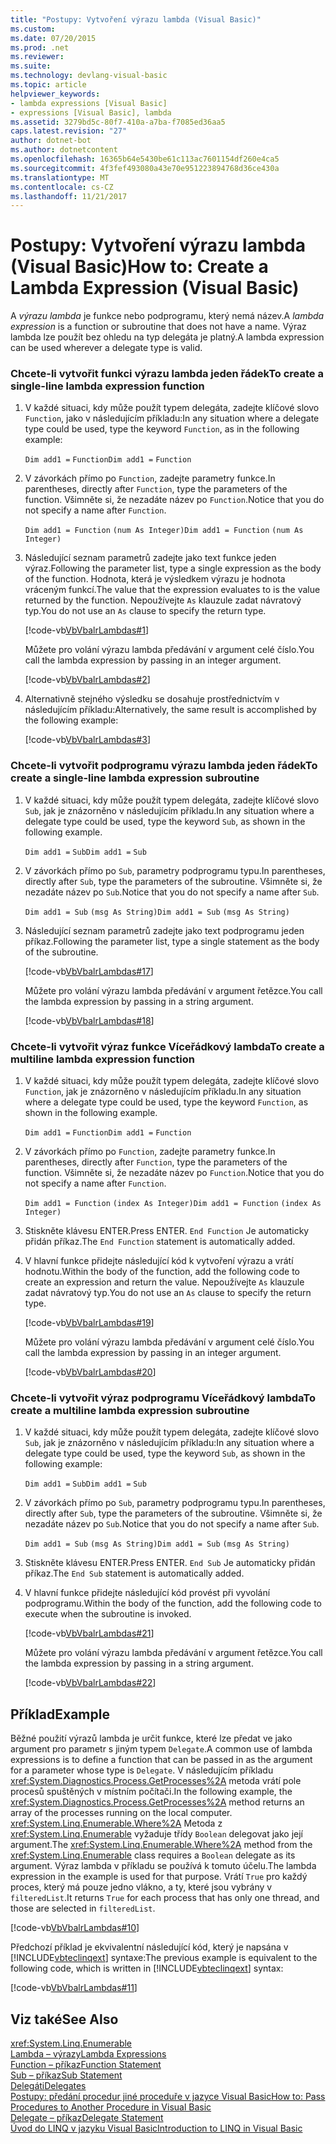 ```yaml
---
title: "Postupy: Vytvoření výrazu lambda (Visual Basic)"
ms.custom: 
ms.date: 07/20/2015
ms.prod: .net
ms.reviewer: 
ms.suite: 
ms.technology: devlang-visual-basic
ms.topic: article
helpviewer_keywords:
- lambda expressions [Visual Basic]
- expressions [Visual Basic], lambda
ms.assetid: 3279bd5c-80f7-410a-a7ba-f7085ed36aa5
caps.latest.revision: "27"
author: dotnet-bot
ms.author: dotnetcontent
ms.openlocfilehash: 16365b64e5430be61c113ac7601154df260e4ca5
ms.sourcegitcommit: 4f3fef493080a43e70e951223894768d36ce430a
ms.translationtype: MT
ms.contentlocale: cs-CZ
ms.lasthandoff: 11/21/2017
---
```

# <a name="how-to-create-a-lambda-expression-visual-basic"></a><span data-ttu-id="9f4aa-102">Postupy: Vytvoření výrazu lambda (Visual Basic)</span><span class="sxs-lookup"><span data-stu-id="9f4aa-102">How to: Create a Lambda Expression (Visual Basic)</span></span>
<span data-ttu-id="9f4aa-103">A *výrazu lambda* je funkce nebo podprogramu, který nemá název.</span><span class="sxs-lookup"><span data-stu-id="9f4aa-103">A *lambda expression* is a function or subroutine that does not have a name.</span></span> <span data-ttu-id="9f4aa-104">Výraz lambda lze použít bez ohledu na typ delegáta je platný.</span><span class="sxs-lookup"><span data-stu-id="9f4aa-104">A lambda expression can be used wherever a delegate type is valid.</span></span>  
  
### <a name="to-create-a-single-line-lambda-expression-function"></a><span data-ttu-id="9f4aa-105">Chcete-li vytvořit funkci výrazu lambda jeden řádek</span><span class="sxs-lookup"><span data-stu-id="9f4aa-105">To create a single-line lambda expression function</span></span>  
  
1.  <span data-ttu-id="9f4aa-106">V každé situaci, kdy může použít typem delegáta, zadejte klíčové slovo `Function`, jako v následujícím příkladu:</span><span class="sxs-lookup"><span data-stu-id="9f4aa-106">In any situation where a delegate type could be used, type the keyword `Function`, as in the following example:</span></span>  
  
     <span data-ttu-id="9f4aa-107">`Dim add1 =`   `Function`</span><span class="sxs-lookup"><span data-stu-id="9f4aa-107">`Dim add1 =`   `Function`</span></span>  
  
2.  <span data-ttu-id="9f4aa-108">V závorkách přímo po `Function`, zadejte parametry funkce.</span><span class="sxs-lookup"><span data-stu-id="9f4aa-108">In parentheses, directly after `Function`, type the parameters of the function.</span></span> <span data-ttu-id="9f4aa-109">Všimněte si, že nezadáte název po `Function`.</span><span class="sxs-lookup"><span data-stu-id="9f4aa-109">Notice that you do not specify a name after `Function`.</span></span>  
  
     <span data-ttu-id="9f4aa-110">`Dim add1 = Function`   `(num As Integer)`</span><span class="sxs-lookup"><span data-stu-id="9f4aa-110">`Dim add1 = Function`   `(num As Integer)`</span></span>  
  
3.  <span data-ttu-id="9f4aa-111">Následující seznam parametrů zadejte jako text funkce jeden výraz.</span><span class="sxs-lookup"><span data-stu-id="9f4aa-111">Following the parameter list, type a single expression as the body of the function.</span></span> <span data-ttu-id="9f4aa-112">Hodnota, která je výsledkem výrazu je hodnota vráceným funkcí.</span><span class="sxs-lookup"><span data-stu-id="9f4aa-112">The value that the expression evaluates to is the value returned by the function.</span></span> <span data-ttu-id="9f4aa-113">Nepoužívejte `As` klauzule zadat návratový typ.</span><span class="sxs-lookup"><span data-stu-id="9f4aa-113">You do not use an `As` clause to specify the return type.</span></span>  
  
     [!code-vb[VbVbalrLambdas#1](../../../../visual-basic/language-reference/operators/codesnippet/VisualBasic/how-to-create-a-lambda-expression_1.vb)]  
  
     <span data-ttu-id="9f4aa-114">Můžete pro volání výrazu lambda předávání v argument celé číslo.</span><span class="sxs-lookup"><span data-stu-id="9f4aa-114">You call the lambda expression by passing in an integer argument.</span></span>  
  
     [!code-vb[VbVbalrLambdas#2](../../../../visual-basic/language-reference/operators/codesnippet/VisualBasic/how-to-create-a-lambda-expression_2.vb)]  
  
4.  <span data-ttu-id="9f4aa-115">Alternativně stejného výsledku se dosahuje prostřednictvím v následujícím příkladu:</span><span class="sxs-lookup"><span data-stu-id="9f4aa-115">Alternatively, the same result is accomplished by the following example:</span></span>  
  
     [!code-vb[VbVbalrLambdas#3](../../../../visual-basic/language-reference/operators/codesnippet/VisualBasic/how-to-create-a-lambda-expression_3.vb)]  
  
### <a name="to-create-a-single-line-lambda-expression-subroutine"></a><span data-ttu-id="9f4aa-116">Chcete-li vytvořit podprogramu výrazu lambda jeden řádek</span><span class="sxs-lookup"><span data-stu-id="9f4aa-116">To create a single-line lambda expression subroutine</span></span>  
  
1.  <span data-ttu-id="9f4aa-117">V každé situaci, kdy může použít typem delegáta, zadejte klíčové slovo `Sub`, jak je znázorněno v následujícím příkladu.</span><span class="sxs-lookup"><span data-stu-id="9f4aa-117">In any situation where a delegate type could be used, type the keyword `Sub`, as shown in the following example.</span></span>  
  
     <span data-ttu-id="9f4aa-118">`Dim add1 =`   `Sub`</span><span class="sxs-lookup"><span data-stu-id="9f4aa-118">`Dim add1 =`   `Sub`</span></span>  
  
2.  <span data-ttu-id="9f4aa-119">V závorkách přímo po `Sub`, parametry podprogramu typu.</span><span class="sxs-lookup"><span data-stu-id="9f4aa-119">In parentheses, directly after `Sub`, type the parameters of the subroutine.</span></span> <span data-ttu-id="9f4aa-120">Všimněte si, že nezadáte název po `Sub`.</span><span class="sxs-lookup"><span data-stu-id="9f4aa-120">Notice that you do not specify a name after `Sub`.</span></span>  
  
     <span data-ttu-id="9f4aa-121">`Dim add1 = Sub`   `(msg As String)`</span><span class="sxs-lookup"><span data-stu-id="9f4aa-121">`Dim add1 = Sub`   `(msg As String)`</span></span>  
  
3.  <span data-ttu-id="9f4aa-122">Následující seznam parametrů zadejte jako text podprogramu jeden příkaz.</span><span class="sxs-lookup"><span data-stu-id="9f4aa-122">Following the parameter list, type a single statement as the body of the subroutine.</span></span>  
  
     [!code-vb[VbVbalrLambdas#17](../../../../visual-basic/language-reference/operators/codesnippet/VisualBasic/how-to-create-a-lambda-expression_4.vb)]  
  
     <span data-ttu-id="9f4aa-123">Můžete pro volání výrazu lambda předávání v argument řetězce.</span><span class="sxs-lookup"><span data-stu-id="9f4aa-123">You call the lambda expression by passing in a string argument.</span></span>  
  
     [!code-vb[VbVbalrLambdas#18](../../../../visual-basic/language-reference/operators/codesnippet/VisualBasic/how-to-create-a-lambda-expression_5.vb)]  
  
### <a name="to-create-a-multiline-lambda-expression-function"></a><span data-ttu-id="9f4aa-124">Chcete-li vytvořit výraz funkce Víceřádkový lambda</span><span class="sxs-lookup"><span data-stu-id="9f4aa-124">To create a multiline lambda expression function</span></span>  
  
1.  <span data-ttu-id="9f4aa-125">V každé situaci, kdy může použít typem delegáta, zadejte klíčové slovo `Function`, jak je znázorněno v následujícím příkladu.</span><span class="sxs-lookup"><span data-stu-id="9f4aa-125">In any situation where a delegate type could be used, type the keyword `Function`, as shown in the following example.</span></span>  
  
     <span data-ttu-id="9f4aa-126">`Dim add1 =`   `Function`</span><span class="sxs-lookup"><span data-stu-id="9f4aa-126">`Dim add1 =`   `Function`</span></span>  
  
2.  <span data-ttu-id="9f4aa-127">V závorkách přímo po `Function`, zadejte parametry funkce.</span><span class="sxs-lookup"><span data-stu-id="9f4aa-127">In parentheses, directly after `Function`, type the parameters of the function.</span></span> <span data-ttu-id="9f4aa-128">Všimněte si, že nezadáte název po `Function`.</span><span class="sxs-lookup"><span data-stu-id="9f4aa-128">Notice that you do not specify a name after `Function`.</span></span>  
  
     <span data-ttu-id="9f4aa-129">`Dim add1 = Function`   `(index As Integer)`</span><span class="sxs-lookup"><span data-stu-id="9f4aa-129">`Dim add1 = Function`   `(index As Integer)`</span></span>  
  
3.  <span data-ttu-id="9f4aa-130">Stiskněte klávesu ENTER.</span><span class="sxs-lookup"><span data-stu-id="9f4aa-130">Press ENTER.</span></span> <span data-ttu-id="9f4aa-131">`End Function` Je automaticky přidán příkaz.</span><span class="sxs-lookup"><span data-stu-id="9f4aa-131">The `End Function` statement is automatically added.</span></span>  
  
4.  <span data-ttu-id="9f4aa-132">V hlavní funkce přidejte následující kód k vytvoření výrazu a vrátí hodnotu.</span><span class="sxs-lookup"><span data-stu-id="9f4aa-132">Within the body of the function, add the following code to create an expression and return the value.</span></span> <span data-ttu-id="9f4aa-133">Nepoužívejte `As` klauzule zadat návratový typ.</span><span class="sxs-lookup"><span data-stu-id="9f4aa-133">You do not use an `As` clause to specify the return type.</span></span>  
  
     [!code-vb[VbVbalrLambdas#19](../../../../visual-basic/language-reference/operators/codesnippet/VisualBasic/how-to-create-a-lambda-expression_6.vb)]  
  
     <span data-ttu-id="9f4aa-134">Můžete pro volání výrazu lambda předávání v argument celé číslo.</span><span class="sxs-lookup"><span data-stu-id="9f4aa-134">You call the lambda expression by passing in an integer argument.</span></span>  
  
     [!code-vb[VbVbalrLambdas#20](../../../../visual-basic/language-reference/operators/codesnippet/VisualBasic/how-to-create-a-lambda-expression_7.vb)]  
  
### <a name="to-create-a-multiline-lambda-expression-subroutine"></a><span data-ttu-id="9f4aa-135">Chcete-li vytvořit výraz podprogramu Víceřádkový lambda</span><span class="sxs-lookup"><span data-stu-id="9f4aa-135">To create a multiline lambda expression subroutine</span></span>  
  
1.  <span data-ttu-id="9f4aa-136">V každé situaci, kdy může použít typem delegáta, zadejte klíčové slovo `Sub`, jak je znázorněno v následujícím příkladu:</span><span class="sxs-lookup"><span data-stu-id="9f4aa-136">In any situation where a delegate type could be used, type the keyword `Sub`, as shown in the following example:</span></span>  
  
     <span data-ttu-id="9f4aa-137">`Dim add1 =`   `Sub`</span><span class="sxs-lookup"><span data-stu-id="9f4aa-137">`Dim add1 =`   `Sub`</span></span>  
  
2.  <span data-ttu-id="9f4aa-138">V závorkách přímo po `Sub`, parametry podprogramu typu.</span><span class="sxs-lookup"><span data-stu-id="9f4aa-138">In parentheses, directly after `Sub`, type the parameters of the subroutine.</span></span> <span data-ttu-id="9f4aa-139">Všimněte si, že nezadáte název po `Sub`.</span><span class="sxs-lookup"><span data-stu-id="9f4aa-139">Notice that you do not specify a name after `Sub`.</span></span>  
  
     <span data-ttu-id="9f4aa-140">`Dim add1 = Sub`  `(msg As String)`</span><span class="sxs-lookup"><span data-stu-id="9f4aa-140">`Dim add1 = Sub`  `(msg As String)`</span></span>  
  
3.  <span data-ttu-id="9f4aa-141">Stiskněte klávesu ENTER.</span><span class="sxs-lookup"><span data-stu-id="9f4aa-141">Press ENTER.</span></span> <span data-ttu-id="9f4aa-142">`End Sub` Je automaticky přidán příkaz.</span><span class="sxs-lookup"><span data-stu-id="9f4aa-142">The `End Sub` statement is automatically added.</span></span>  
  
4.  <span data-ttu-id="9f4aa-143">V hlavní funkce přidejte následující kód provést při vyvolání podprogramu.</span><span class="sxs-lookup"><span data-stu-id="9f4aa-143">Within the body of the function, add the following code to execute when the subroutine is invoked.</span></span>  
  
     [!code-vb[VbVbalrLambdas#21](../../../../visual-basic/language-reference/operators/codesnippet/VisualBasic/how-to-create-a-lambda-expression_8.vb)]  
  
     <span data-ttu-id="9f4aa-144">Můžete pro volání výrazu lambda předávání v argument řetězce.</span><span class="sxs-lookup"><span data-stu-id="9f4aa-144">You call the lambda expression by passing in a string argument.</span></span>  
  
     [!code-vb[VbVbalrLambdas#22](../../../../visual-basic/language-reference/operators/codesnippet/VisualBasic/how-to-create-a-lambda-expression_9.vb)]  
  
## <a name="example"></a><span data-ttu-id="9f4aa-145">Příklad</span><span class="sxs-lookup"><span data-stu-id="9f4aa-145">Example</span></span>  
 <span data-ttu-id="9f4aa-146">Běžné použití výrazů lambda je určit funkce, které lze předat ve jako argument pro parametr s jiným typem `Delegate`.</span><span class="sxs-lookup"><span data-stu-id="9f4aa-146">A common use of lambda expressions is to define a function that can be passed in as the argument for a parameter whose type is `Delegate`.</span></span> <span data-ttu-id="9f4aa-147">V následujícím příkladu <xref:System.Diagnostics.Process.GetProcesses%2A> metoda vrátí pole procesů spuštěných v místním počítači.</span><span class="sxs-lookup"><span data-stu-id="9f4aa-147">In the following example, the <xref:System.Diagnostics.Process.GetProcesses%2A> method returns an array of the processes running on the local computer.</span></span> <span data-ttu-id="9f4aa-148"><xref:System.Linq.Enumerable.Where%2A> Metoda z <xref:System.Linq.Enumerable> vyžaduje třídy `Boolean` delegovat jako její argument.</span><span class="sxs-lookup"><span data-stu-id="9f4aa-148">The <xref:System.Linq.Enumerable.Where%2A> method from the <xref:System.Linq.Enumerable> class requires a `Boolean` delegate as its argument.</span></span> <span data-ttu-id="9f4aa-149">Výraz lambda v příkladu se používá k tomuto účelu.</span><span class="sxs-lookup"><span data-stu-id="9f4aa-149">The lambda expression in the example is used for that purpose.</span></span> <span data-ttu-id="9f4aa-150">Vrátí `True` pro každý proces, který má pouze jedno vlákno, a ty, které jsou vybrány v `filteredList`.</span><span class="sxs-lookup"><span data-stu-id="9f4aa-150">It returns `True` for each process that has only one thread, and those are selected in `filteredList`.</span></span>  
  
 [!code-vb[VbVbalrLambdas#10](../../../../visual-basic/language-reference/operators/codesnippet/VisualBasic/how-to-create-a-lambda-expression_10.vb)]  
  
 <span data-ttu-id="9f4aa-151">Předchozí příklad je ekvivalentní následující kód, který je napsána v [!INCLUDE[vbteclinqext](~/includes/vbteclinqext-md.md)] syntaxe:</span><span class="sxs-lookup"><span data-stu-id="9f4aa-151">The previous example is equivalent to the following code, which is written in [!INCLUDE[vbteclinqext](~/includes/vbteclinqext-md.md)] syntax:</span></span>  
  
 [!code-vb[VbVbalrLambdas#11](../../../../visual-basic/language-reference/operators/codesnippet/VisualBasic/how-to-create-a-lambda-expression_11.vb)]  
  
## <a name="see-also"></a><span data-ttu-id="9f4aa-152">Viz také</span><span class="sxs-lookup"><span data-stu-id="9f4aa-152">See Also</span></span>  
 <xref:System.Linq.Enumerable>  
 [<span data-ttu-id="9f4aa-153">Lambda – výrazy</span><span class="sxs-lookup"><span data-stu-id="9f4aa-153">Lambda Expressions</span></span>](./lambda-expressions.md)  
 [<span data-ttu-id="9f4aa-154">Function – příkaz</span><span class="sxs-lookup"><span data-stu-id="9f4aa-154">Function Statement</span></span>](../../../../visual-basic/language-reference/statements/function-statement.md)  
 [<span data-ttu-id="9f4aa-155">Sub – příkaz</span><span class="sxs-lookup"><span data-stu-id="9f4aa-155">Sub Statement</span></span>](../../../../visual-basic/language-reference/statements/sub-statement.md)  
 [<span data-ttu-id="9f4aa-156">Delegáti</span><span class="sxs-lookup"><span data-stu-id="9f4aa-156">Delegates</span></span>](../../../../visual-basic/programming-guide/language-features/delegates/index.md)  
 [<span data-ttu-id="9f4aa-157">Postupy: předání procedur jiné proceduře v jazyce Visual Basic</span><span class="sxs-lookup"><span data-stu-id="9f4aa-157">How to: Pass Procedures to Another Procedure in Visual Basic</span></span>](../../../../visual-basic/programming-guide/language-features/delegates/how-to-pass-procedures-to-another-procedure.md)  
 [<span data-ttu-id="9f4aa-158">Delegate – příkaz</span><span class="sxs-lookup"><span data-stu-id="9f4aa-158">Delegate Statement</span></span>](../../../../visual-basic/language-reference/statements/delegate-statement.md)  
 [<span data-ttu-id="9f4aa-159">Úvod do LINQ v jazyku Visual Basic</span><span class="sxs-lookup"><span data-stu-id="9f4aa-159">Introduction to LINQ in Visual Basic</span></span>](../../../../visual-basic/programming-guide/language-features/linq/introduction-to-linq.md)
